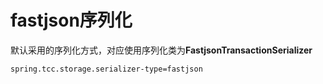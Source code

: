 # fastjson序列化
默认采用的序列化方式，对应使用序列化类为**FastjsonTransactionSerializer**    
```properties
spring.tcc.storage.serializer-type=fastjson
```
